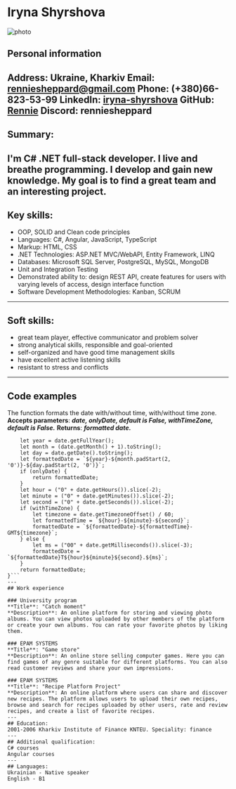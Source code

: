 # Iryna Shyrshova

![photo](/assets/images/photo.jpg)

## Personal information
**Address**: Ukraine, Kharkiv 
**Email**: renniesheppard@gmail.com
**Phone**: (+380)66-823-53-99
**LinkedIn**: [iryna-shyrshova](https://www.linkedin.com/in/iryna-shyrshova-27968880) 
**GitHub**: [Rennie](https://github.com/IRIKA)
**Discord**: renniesheppard
---
## Summary: 
I'm C# .NET full-stack developer. I live and breathe programming. I develop and gain new knowledge. My goal is to find a great team and an interesting project.
---
## Key skills:
* OOP, SOLID and Clean code principles
* Languages: C#, Angular, JavaScript, TypeScript
* Markup: HTML, CSS
* .NET Technologies: ASP.NET MVC/WebAPI, Entity Framework, LINQ
* Databases: Microsoft SQL Server, PostgreSQL, MySQL, MongoDB
* Unit and Integration Testing
* Demonstrated ability to: design REST API, create features for users with varying levels of access, design interface function
* Software Development Methodologies: Kanban, SCRUM
---
## Soft skills:
* great team player, effective communicator and problem solver
* strong analytical skills, responsible and goal-oriented
* self-organized and have good time management skills
* have excellent active listening skills
* resistant to stress and conflicts
---
## Code examples
The function formats the date with/without time, with/without time zone.
**Accepts parameters**: ***date, onlyDate, default is False, withTimeZone, default is False.***
**Returns**: ***formatted date.***

```function getFormatedDate(date, onlyDate = false, withTimeZone = false) {
    let year = date.getFullYear();
    let month = (date.getMonth() + 1).toString();
    let day = date.getDate().toString();
    let formattedDate = `${year}-${month.padStart(2, '0')}-${day.padStart(2, '0')}`;
    if (onlyDate) {
        return formattedDate;
    }
    let hour = ("0" + date.getHours()).slice(-2);
    let minute = ("0" + date.getMinutes()).slice(-2);
    let second = ("0" + date.getSeconds()).slice(-2);
    if (withTimeZone) {
        let timezone = date.getTimezoneOffset() / 60;
        let formattedTime = `${hour}-${minute}-${second}`;
        formattedDate = `${formattedDate}-${formattedTime}-GMT${timezone}`;
    } else {
        let ms = ("00" + date.getMilliseconds()).slice(-3);
        formattedDate = `${formattedDate}T${hour}${minute}${second}.${ms}`;
    }
    return formattedDate;
}```
---
## Work experience

### University program
**Title**: "Catch moment"
**Description**: An online platform for storing and viewing photo albums. You can view photos uploaded by other members of the platform or create your own albums. You can rate your favorite photos by liking them.

### EPAM SYSTEMS
**Title**: "Game store"
**Description**: An online store selling computer games. Here you can find games of any genre suitable for different platforms. You can also read customer reviews and share your own impressions.

### EPAM SYSTEMS
**Title**: "Recipe Platform Project"
**Description**: An online platform where users can share and discover new recipes. The platform allows users to upload their own recipes, browse and search for recipes uploaded by other users, rate and review recipes, and create a list of favorite recipes.
---
## Education:
2001-2006 Kharkiv Institute of Finance KNTEU. Speciality: finance 
---
## Additional qualification: 
C# courses
Angular courses
---
## Languages:
Ukrainian - Native speaker
English - B1 
